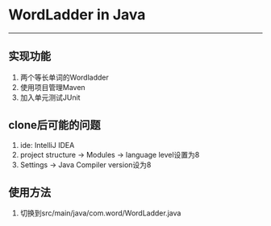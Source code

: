 # WordLadder in Java

---

## 实现功能

1. 两个等长单词的Wordladder
2. 使用项目管理Maven
3. 加入单元测试JUnit

## clone后可能的问题

1. ide: IntelliJ IDEA
2. project structure -> Modules -> language level设置为8
3. Settings -> Java Compiler version设为8

## 使用方法

1. 切换到src/main/java/com.word/WordLadder.java